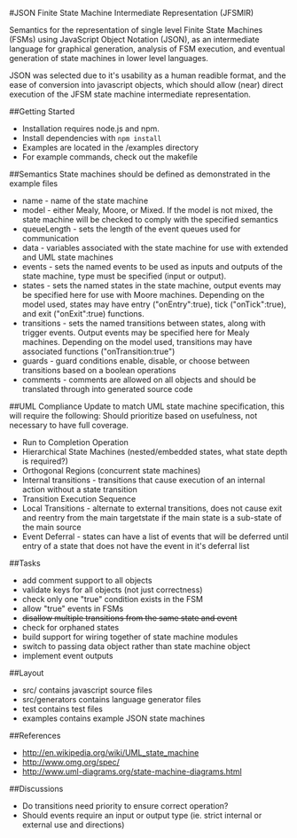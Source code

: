 #JSON Finite State Machine Intermediate Representation (JFSMIR)

Semantics for the representation of single level Finite State Machines (FSMs) using JavaScript Object Notation (JSON), as an intermediate language for graphical generation, analysis of FSM execution, and eventual generation of state machines in lower level languages. 

JSON was selected due to it's usability as a human readible format, and the ease of conversion into javascript objects, which should allow (near) direct execution of the JFSM state machine intermediate representation.

##Getting Started

 - Installation requires node.js and npm.
 - Install dependencies with `npm install`
 - Examples are located in the /examples directory
 - For example commands, check out the makefile

##Semantics
State machines should be defined as demonstrated in the example files

 - name - name of the state machine
 - model - either Mealy, Moore, or Mixed. If the model is not mixed, the state machine will be checked to comply with the specified semantics
 - queueLength - sets the length of the event queues used for communication
 - data - variables associated with the state machine for use with extended and UML state machines
 - events - sets the named events to be used as inputs and outputs of the state machine, type must be specified (input or output).
 - states - sets the named states in the state machine, output events may be specified here for use with Moore machines. Depending on the model used, states may have entry ("onEntry":true), tick ("onTick":true), and exit ("onExit":true) functions.
 - transitions - sets the named transitions between states, along with trigger events. Output events may be specified here for Mealy machines. Depending on the model used, transitions may have associated functions ("onTransition:true")
 - guards - guard conditions enable, disable, or choose between transitions based on a boolean operations
 - comments - comments are allowed on all objects and should be translated through into generated source code

##UML Compliance
Update to match UML state machine specification, this will require the following:
Should prioritize based on usefulness, not necessary to have full coverage.

 - Run to Completion Operation
 - Hierarchical State Machines (nested/embedded states, what state depth is required?)
 - Orthogonal Regions (concurrent state machines)
 - Internal transitions - transitions that cause execution of an internal action without a state transition
 - Transition Execution Sequence
 - Local Transitions - alternate to external transitions, does not cause exit and reentry from the main targetstate if the main state is a sub-state of the main source
 - Event Deferral - states can have a list of events that will be deferred until entry of a state that does not have the event in it's deferral list

##Tasks

 - add comment support to all objects
 - validate keys for all objects (not just correctness)
 - check only one "true" condition exists in the FSM
 - allow "true" events in FSMs
 - ~~disallow multiple transitions from the same state and event~~
 - check for orphaned states
 - build support for wiring together of state machine modules
 - switch to passing data object rather than state machine object
 - implement event outputs

##Layout

 - src/ contains javascript source files
 - src/generators contains language generator files
 - test contains test files
 - examples contains example JSON state machines

##References

 - http://en.wikipedia.org/wiki/UML_state_machine
 - http://www.omg.org/spec/
 - http://www.uml-diagrams.org/state-machine-diagrams.html

##Discussions

 - Do transitions need priority to ensure correct operation?
 - Should events require an input or output type (ie. strict internal or external use and directions)
